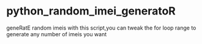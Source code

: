 # python_random_imei_generatoR



geneRatE random imeis with this script,you can tweak the for loop range to generate any number of imeis you want
